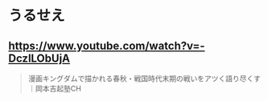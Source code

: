 # うるせえ

## https://www.youtube.com/watch?v=-DczlLObUjA

> 漫画キングダムで描かれる春秋・戦国時代末期の戦いをアツく語り尽くす｜岡本吉起塾CH 
